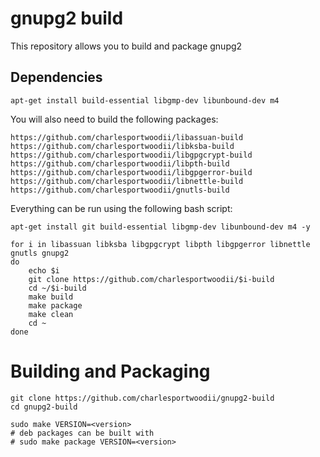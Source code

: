 # gnupg2 build

This repository allows you to build and package gnupg2

## Dependencies

```
apt-get install build-essential libgmp-dev libunbound-dev m4
```

You will also need to build the following packages:

```
https://github.com/charlesportwoodii/libassuan-build
https://github.com/charlesportwoodii/libksba-build
https://github.com/charlesportwoodii/libgpgcrypt-build
https://github.com/charlesportwoodii/libpth-build
https://github.com/charlesportwoodii/libgpgerror-build
https://github.com/charlesportwoodii/libnettle-build
https://github.com/charlesportwoodii/gnutls-build
```

Everything can be run using the following bash script:

```
apt-get install git build-essential libgmp-dev libunbound-dev m4 -y

for i in libassuan libksba libgpgcrypt libpth libgpgerror libnettle gnutls gnupg2
do
	echo $i
	git clone https://github.com/charlesportwoodii/$i-build
	cd ~/$i-build
	make build
	make package
	make clean
	cd ~
done
```

# Building and Packaging
```
git clone https://github.com/charlesportwoodii/gnupg2-build
cd gnupg2-build

sudo make VERSION=<version>
# deb packages can be built with
# sudo make package VERSION=<version>
```
